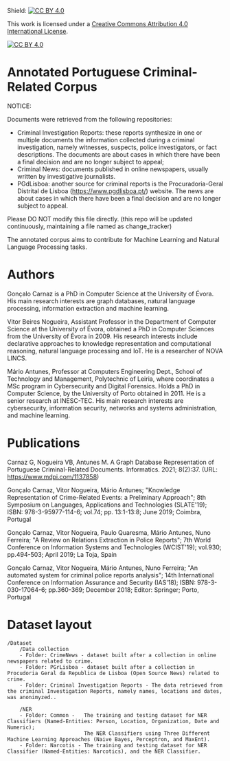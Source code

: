 Shield: [![CC BY 4.0][cc-by-shield]][cc-by]

This work is licensed under a
[Creative Commons Attribution 4.0 International License][cc-by].

[![CC BY 4.0][cc-by-image]][cc-by]

[cc-by]: http://creativecommons.org/licenses/by/4.0/
[cc-by-image]: https://i.creativecommons.org/l/by/4.0/88x31.png
[cc-by-shield]: https://img.shields.io/badge/License-CC%20BY%204.0-lightgrey.svg

# Annotated Portuguese Criminal-Related Corpus

NOTICE: 

Documents were retrieved from the following repositories:
- Criminal Investigation Reports: these reports synthesize in one or multiple documents the information collected during a criminal investigation, namely witnesses, suspects,   police investigators, or fact descriptions. The documents are about cases in which there have been a final decision and are no longer subject to appeal;
- Criminal News: documents published in online newspapers, usually written by investigative journalists.
- PGdLisboa: another source for criminal reports is the Procuradoria-Geral Distrital de Lisboa (https://www.pgdlisboa.pt/) website. The news are about cases in which there have been a final decision and are no longer subject to appeal.  

Please DO NOT modify this file directly. (this repo will be updated continuously, maintaining a file named as change_tracker)

The annotated corpus aims to contribute for Machine Learning and Natural Language Processing tasks. 

# Authors

Gonçalo Carnaz is a PhD in Computer Science at the University of Évora. His main research interests are graph databases, natural language processing, information extraction and machine learning.

Vitor Beires Nogueira, Assistant Professor in the Department of Computer Science at the University of Évora, obtained a PhD in Computer Sciences from the University of Évora in 2009. His research interests include declarative approaches to knowledge representation and computational reasoning, natural language processing and IoT. He is a researcher of NOVA LINCS.

Mário Antunes, Professor at Computers Engineering Dept., School of Technology and Management, Polytechnic of Leiria, where coordinates a MSc program in Cybersecurity and Digital Forensics. Holds a PhD in  Computer Science, by the University of Porto obtained in 2011. He is a senior research at INESC-TEC. His main research interests are cybersecurity, information security, networks and systems administration, and machine learning.

# Publications

Carnaz G, Nogueira VB, Antunes M. A Graph Database Representation of Portuguese Criminal-Related Documents. Informatics. 2021; 8(2):37. (URL: https://www.mdpi.com/1137858)

Gonçalo Carnaz, Vitor Nogueira, Mário Antunes; "Knowledge Representation of Crime-Related Events: a Preliminary Approach"; 8th Symposium on Languages, Applications and Technologies (SLATE'19); ISBN: 978-3-95977-114-6; vol.74; pp. 13:1-13:8; June 2019; Coimbra, Portugal

Gonçalo Carnaz, Vitor Nogueira, Paulo Quaresma, Mário Antunes, Nuno Ferreira; "A Review on Relations Extraction in Police Reports"; 7th World Conference on Information Systems and Technologies (WCIST'19); vol.930; pp.494-503; April 2019; La Toja, Spain

Gonçalo Carnaz, Vitor Nogueira, Mário Antunes, Nuno Ferreira; "An automated system for criminal police reports analysis"; 14th International Conference on Information Assurance and Security (IAS'18); ISBN: 978-3-030-17064-6; pp.360-369; December 2018; Editor: Springer; Porto, Portugal




# Dataset layout

	/Dataset 
		/Data collection
		- Folder: CrimeNews - dataset built after a collection in online newspapers related to crime.
		- Folder: PGrLisboa - dataset built after a collection in Procudoria Geral da Republica de Lisboa (Open Source News) related to crime.
		- Folder: Criminal Investigation Reports - The data retrieved from the criminal Investigation Reports, namely names, locations and dates, was anonimyzed..
					
		/NER
		- Folder: Common -   The training and testing dataset for NER Classifiers (Named-Entities: Person, Location, Organization, Date and Numeric);
	  	 			         The NER Classifiers using Three Different Machine Learning Approaches (Naive Bayes, Perceptron, and MaxEnt). 	
		- Folder: Narcotis - The training and testing dataset for NER Classifier (Named-Entities: Narcotics), and the NER Classifier.
